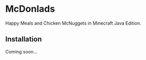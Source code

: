 # McDonlads
Happy Meals and Chicken McNuggets in Minecraft Java Edition.
## Installation
Coming soon...
